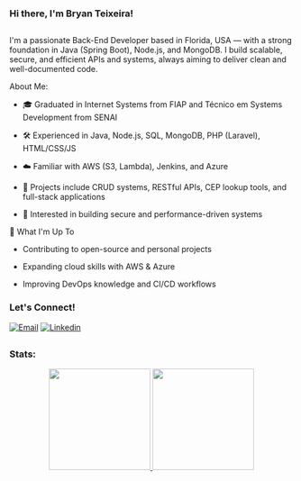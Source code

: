 ### Hi there, I'm Bryan Teixeira!

##

I'm a passionate Back-End Developer based in Florida, USA — with a strong foundation in Java (Spring Boot), Node.js, and MongoDB. I build scalable, secure, and efficient APIs and systems, always aiming to deliver clean and well-documented code.

About Me:
- 🎓 Graduated in Internet Systems from FIAP and Técnico em Systems Development from SENAI

- 🛠️ Experienced in Java, Node.js, SQL, MongoDB, PHP (Laravel), HTML/CSS/JS

- ☁️ Familiar with AWS (S3, Lambda), Jenkins, and Azure

- 📂 Projects include CRUD systems, RESTful APIs, CEP lookup tools, and full-stack applications

- 🔐 Interested in building secure and performance-driven systems

💼 What I'm Up To 
- Contributing to open-source and personal projects

- Expanding cloud skills with AWS & Azure

- Improving DevOps knowledge and CI/CD workflows

###  Let's Connect!

[![Email](https://img.shields.io/badge/Email-EA4335?style=for-the-badge&logo=gmail&logoColor=white)](mailto:bryan.teixeir2004@gmail.com)
[![Linkedin](https://img.shields.io/badge/Linkedin-2867b2?style=for-the-badge&logo=linkedin&logoColor=white)](https://www.linkedin.com/in/bryan-teixeira-320766269)

##

### Stats: 
<div align="center">
  <a href="https://github.com/bryandevsx">
  <img height="180em" src="https://github-readme-stats.vercel.app/api?username=bryandevsx&show_icons=true&theme=dark&include_all_commits=true&count_private=true"/>
  <img height="180em" src="https://github-readme-stats.vercel.app/api/top-langs/?username=bryandevsx&layout=compact&langs_count=7&theme=dark"/>
</div>
